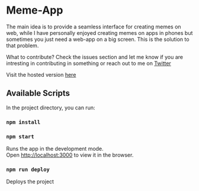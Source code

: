 # Meme-App

The main idea is to provide a seamless interface for creating memes on web, while I have personally enjoyed creating memes on apps in phones but sometimes you just need a web-app on a big screen. This is the solution to that problem.  

What to contribute? Check the issues section and let me know if you are intresting in contributing in something or reach out to me on [Twitter](https://twitter.com/jai_dewani)

Visit the hosted version [here](https://jai-dewani.github.io/Meme-App/)

## Available Scripts

In the project directory, you can run:
### `npm install`

### `npm start`

Runs the app in the development mode.<br />
Open [http://localhost:3000](http://localhost:3000) to view it in the browser.

### `npm run deploy`

Deploys the project

